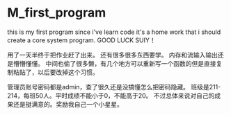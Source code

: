 # M_first_program
this is my first program since i've learn code
it's a home work that i should create a core system program.
GOOD LUCK SUIY！

用了一天半终于把作业赶了出来。
还有很多很多东西要学。
内存和流输入输出还是懵懵懂懂。
中间也偷了很多懒，有几个地方可以重新写一个函数的但是直接复制粘贴了，以后要改掉这个习惯。

管理员账号密码都是admin，查了很久还是没搞懂怎么把密码隐藏。
班级是211-214，每班50人。平时成绩不能小于0，不能高于20。
不过总体来说对自己的成果还是挺满意的。奖励我自己一个小星星。
